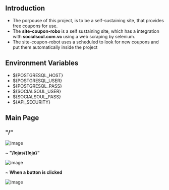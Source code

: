  ## Introduction
 
- The porpouse of this project, is to be a self-sustaining site, that provides free coupons for use.
- The  <b> site-coupon-robo </b> is a self sustaining site, which has a integration with  <b> socialsoul.com.vc </b> using a web scraping by selenium.
- The site-coupon-robot uses a scheduled to look for new coupons and put them automatically inside the project

## Environment Variables
 - ${POSTGRESQL_HOST} 
 - ${POSTGRESQL_USER}
 - ${POSTGRESQL_PASS}
 - ${SOCIALSOUL_USER} 
 - ${SOCIALSOUL_PASS}
 - ${API_SECURITY}
 


<h2> Main Page </h2>

<h3>  "/" </h3>

![image](https://user-images.githubusercontent.com/37906911/210137019-c6b9b130-7d2a-4dce-9a47-7ab6f97d383d.png)

 ~ <b> "/lojas/{loja}" </b>
  
  ![image](https://user-images.githubusercontent.com/37906911/210137061-d1899bb6-d8ef-4ffd-be61-c5ae55aeae37.png)

~ <b> When a button is clicked </b>

![image](https://user-images.githubusercontent.com/37906911/210137085-f7c798a1-b462-409f-8b69-37045516abac.png)
